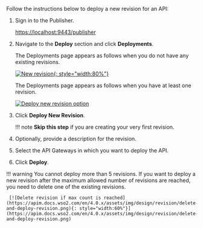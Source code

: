 
Follow the instructions below to deploy a new revision for an API:

1. Sign in to the Publisher.
   
      [https://localhost:9443/publisher](https://localhost:9443/publisher)

2. Navigate to the **Deploy** section and click **Deployments**.
    
      The Deployments page appears as follows when you do not have any existing revisions.

      [![New revision](https://apim.docs.wso2.com/en/4.0.x/assets/img/design/revision/deploy-first-revision.png){: style="width:80%"}](https://apim.docs.wso2.com/en/4.0.x/assets/img/design/revision/deploy-first-revision.png)

      The Deployments page appears as follows when you have at least one revision.

      [![Deploy new revision option](https://apim.docs.wso2.com/en/4.0.x/design/revision/deploy-new-revision.png)](https://apim.docs.wso2.com/en/4.0.x/assets/img/design/revision/deploy-new-revision.png)

3. Click **Deploy New Revision**.

    !!! note
        **Skip this step** if you are creating your very first revision.

4.  Optionally, provide a description for the revision.
5.  Select the API Gateways in which you want to deploy the API.
6.  Click **Deploy**.

!!! warning
    You cannot deploy more than 5 revisions. If you want to deploy a new revision after the maximum allowed number of revisions are reached, you need to delete one of the existing revisions.

     [![Delete revision if max count is reached](https://apim.docs.wso2.com/en/4.0.x/assets/img/design/revision/delete-and-deploy-revision.png){: style="width:60%"}](https://apim.docs.wso2.com/en/4.0.x/assets/img/design/revision/delete-and-deploy-revision.png)
